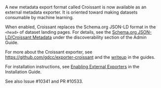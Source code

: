 A new metadata export format called Croissant is now available as an external metadata exporter. It is oriented toward making datasets consumable by machine learning.

When enabled, Croissant replaces the Schema.org JSON-LD format in the `<head>` of dataset landing pages. For details, see the [Schema.org JSON-LD/Croissant Metadata](https://dataverse-guide--10533.org.readthedocs.build/en/10533/admin/discoverability.html#schema-org-head) under the discoverability section of the Admin Guide.

For more about the Croissant exporter, see https://github.com/gdcc/exporter-croissant and the [writeup](https://dataverse-guide--10533.org.readthedocs.build/en/10533/installation/advanced.html#croissant-croissant) in the guides.

For installation instructions, see [Enabling External Exporters](https://dataverse-guide--10533.org.readthedocs.build/en/10533/installation/advanced.html#enabling-external-exporters) in the Installation Guide.

See also Issue #10341 and PR #10533.
